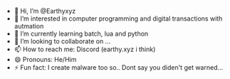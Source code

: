 - 👋 Hi, I’m @Earthyxyz
- 👀 I’m interested in computer programming and digital transactions with autmation
- 🌱 I’m currently learning batch, lua and python
- 💞️ I’m looking to collaborate on ...
- 📫 How to reach me: Discord (earthy.xyz i think)
- 😄 Pronouns: He/Him
- ⚡ Fun fact: I create malware too so.. Dont say you diden't get warned...
